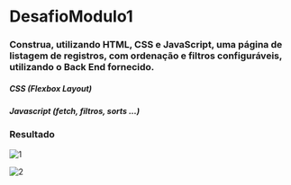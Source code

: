 # DesafioModulo1

### Construa, utilizando HTML, CSS e JavaScript, uma página de listagem de registros, com ordenação e filtros configuráveis, utilizando o Back End fornecido. 

##### CSS (Flexbox Layout)
##### Javascript (fetch, filtros, sorts ...)

### Resultado

![1](https://user-images.githubusercontent.com/40746275/135669905-6eafdaa1-1995-4050-a449-8bb5f4c52e28.png)


![2](https://user-images.githubusercontent.com/40746275/135669962-d4896c21-1950-4cf9-a8be-f2f328f2a64c.png)
